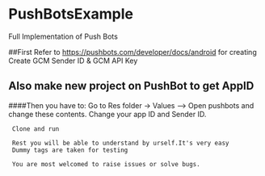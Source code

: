 # PushBotsExample
Full Implementation of Push Bots

##First Refer to https://pushbots.com/developer/docs/android for creating Create GCM Sender ID & GCM API Key 
  
## Also make new project on PushBot to get AppID


####Then you have to:
     Go to Res folder -> Values --> Open pushbots and change these contents. 
     Change your app ID and Sender ID.
     

     Clone and run 

     Rest you will be able to understand by urself.It's very easy
     Dummy tags are taken for testing

     You are most welcomed to raise issues or solve bugs.
     

